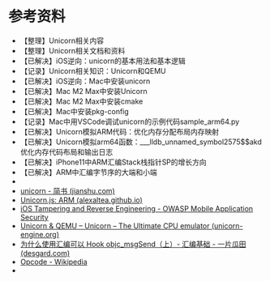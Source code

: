 # 参考资料

* 【整理】Unicorn相关内容
* 【整理】Unicorn相关文档和资料
* 【已解决】iOS逆向：unicorn的基本用法和基本逻辑
* 【记录】Unicorn相关知识：Unicorn和QEMU
* 【已解决】iOS逆向：Mac中安装unicorn
* 【已解决】Mac M2 Max中安装Unicorn
* 【已解决】Mac M2 Max中安装cmake
* 【已解决】Mac中安装pkg-config
* 【记录】Mac中用VSCode调试unicorn的示例代码sample_arm64.py
* 【已解决】Unicorn模拟ARM代码：优化内存分配布局内存映射
* 【已解决】Unicorn模拟arm64函数：___lldb_unnamed_symbol2575$$akd优化内存代码布局和输出日志
* 【已解决】iPhone11中ARM汇编Stack栈指针SP的增长方向
* 【已解决】ARM中汇编字节序的大端和小端
* 
* [unicorn - 简书 (jianshu.com) ](https://www.jianshu.com/p/e6a7b30c1e89)
* [Unicorn.js: ARM (alexaltea.github.io)](https://alexaltea.github.io/unicorn.js/demo.html?arch=arm)
* [iOS Tampering and Reverse Engineering - OWASP Mobile Application Security](https://mas.owasp.org/MASTG/iOS/0x06c-Reverse-Engineering-and-Tampering/#unicorn)
* [Unicorn & QEMU – Unicorn – The Ultimate CPU emulator (unicorn-engine.org)](https://www.unicorn-engine.org/docs/beyond_qemu.html)
* [为什么使用汇编可以 Hook objc_msgSend（上）- 汇编基础 - 一片瓜田 (desgard.com)](https://www.desgard.com/2020/04/05/why-hook-msg_objc-can-use-asm-1.html)
* [Opcode - Wikipedia](https://en.wikipedia.org/wiki/Opcode)
* 